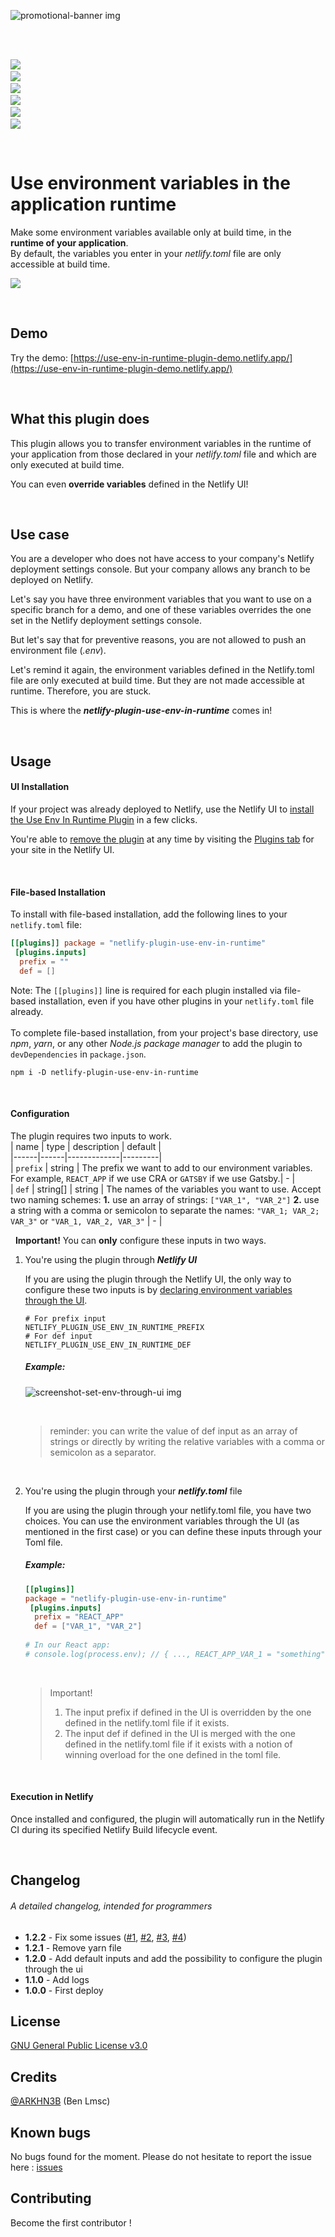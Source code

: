 
![promotional-banner img](https://github.com/ARKHN3B/netlify-plugin-use-env-in-runtime/blob/main/assets/img/promotional-banner.png)

&nbsp;  
&nbsp;

![](https://img.shields.io/badge/build-success-success) &nbsp;  
![](https://img.shields.io/badge/tests-100%25-success) &nbsp;  
![](https://img.shields.io/npm/dw/netlify-plugin-use-env-in-runtime) &nbsp;  
![](https://img.shields.io/github/issues/arkhn3b/netlify-plugin-use-env-in-runtime) &nbsp;  
![](https://img.shields.io/github/license/arkhn3b/netlify-plugin-use-env-in-runtime) &nbsp;  
![](https://img.shields.io/github/stars/arkhn3b/netlify-plugin-use-env-in-runtime?style=social)

&nbsp;
# Use environment variables in the application runtime

Make some environment variables available only at build time, in the **runtime of your application**.  
By default, the variables you enter in your *netlify.toml* file are only accessible at build time.

[![](https://www.netlify.com/img/deploy/button.svg)](  
https://app.netlify.com/start/deploy?repository=https://github.com/ARKHN3B/netlify-plugin-use-env-in-runtime  
)

&nbsp;
## Demo
Try the demo: [https://use-env-in-runtime-plugin-demo.netlify.app/](https://use-env-in-runtime-plugin-demo.netlify.app/)

&nbsp;
## What this plugin does

This plugin allows you to transfer environment variables in the runtime of your application from those declared in your *netlify.toml* file and which are only executed at build time.

You can even **override variables** defined in the Netlify UI!

&nbsp;
## Use case

You are a developer who does not have access to your company's Netlify deployment settings console. But your company allows any branch to be deployed on Netlify.

Let's say you have three environment variables that you want to use on a specific branch for a demo, and one of these variables overrides the one set in the Netlify deployment settings console.

But let's say that for preventive reasons, you are not allowed to push an environment file (*.env*).

Let's remind it again, the environment variables defined in the Netlify.toml file are only executed at build time. But they are not made accessible at runtime. Therefore, you are stuck.

This is where the ***netlify-plugin-use-env-in-runtime*** comes in!

&nbsp;
## Usage
#### UI Installation
If your project was already deployed to Netlify, use the Netlify UI to [install the Use Env In Runtime Plugin](https://app.netlify.com/plugins/{use-env-in-runtime}/install) in a few clicks.

You're able to [remove the plugin](https://docs.netlify.com/configure-builds/build-plugins/#remove-a-plugin) at any time by visiting the [Plugins tab](https://app.netlify.com/plugins) for your site in the Netlify UI.

&nbsp;
#### File-based Installation
To install with file-based installation, add the following lines to your `netlify.toml` file:
```toml  
[[plugins]] package = "netlify-plugin-use-env-in-runtime"    
 [plugins.inputs]    
  prefix = ""    
  def = []  
```  
Note: The `[[plugins]]` line is required for each plugin installed via file-based installation, even if you have other plugins in your `netlify.toml` file already.  
&nbsp;  
To complete file-based installation, from your project's base directory, use *npm*, *yarn*, or any other *Node.js package manager* to add the plugin to `devDependencies` in `package.json`.
```  
npm i -D netlify-plugin-use-env-in-runtime  
```  

&nbsp;
#### Configuration
The plugin requires two inputs to work.  
| name | type | description | default |  
|------|------|-------------|---------|  
| `prefix` | string | The prefix we want to add to our environment variables. For example, `REACT_APP` if we use CRA or `GATSBY` if we use Gatsby.| - |  
| `def` | string[] \| string | The names of the variables you want to use. Accept two naming schemes:  **1.** use an array of strings: `["VAR_1", "VAR_2"]` **2.** use a string with a comma or semicolon to separate the names: `"VAR_1; VAR_2; VAR_3"` or `"VAR_1, VAR_2, VAR_3"` | - |

&nbsp;
**Important!** You can **only** configure these inputs in two ways.
&nbsp;

1. You're using the plugin through ***Netlify UI***

   If you are using the plugin through the Netlify UI, the only way to configure these two inputs is by [declaring environment variables through the UI](https://docs.netlify.com/configure-builds/environment-variables/#declare-variables).

   ```env
   # For prefix input
   NETLIFY_PLUGIN_USE_ENV_IN_RUNTIME_PREFIX
   # For def input
   NETLIFY_PLUGIN_USE_ENV_IN_RUNTIME_DEF
   ```

   ##### Example:
   ![screenshot-set-env-through-ui img](https://github.com/ARKHN3B/netlify-plugin-use-env-in-runtime/blob/main/assets/img/screenshot-set-env-through-ui.png)
   
   &nbsp;
   > reminder: you can write the value of def input as an array of strings or directly by writing the relative variables with a comma or semicolon as a separator.

   &nbsp;
2. You're using the plugin through your ***netlify.toml*** file

   If you are using the plugin through your netlify.toml file, you have two choices. You can use the environment variables through the UI (as mentioned in the first case) or you can define these inputs through your Toml file.

   ##### Example:
   ```toml  
   [[plugins]] 
   package = "netlify-plugin-use-env-in-runtime"    
    [plugins.inputs]    
     prefix = "REACT_APP"    
     def = ["VAR_1", "VAR_2"]  
     
   # In our React app:  
   # console.log(process.env); // { ..., REACT_APP_VAR_1 = "something", REACT_APP_VAR_2 = "something else" }  
   ```  
   &nbsp;

   > Important!  
   > 1. The input prefix if defined in the UI is overridden by the one defined in the netlify.toml file if it exists.
   > 2. The input def if defined in the UI is merged with the one defined in the netlify.toml file if it exists with a notion of winning overload for the one defined in the toml file.


&nbsp;
#### Execution in Netlify
Once installed and configured, the plugin will automatically run in the Netlify CI during its specified Netlify Build lifecycle event.

&nbsp;
## Changelog
###### A detailed changelog, intended for programmers
- **1.2.2** - Fix some issues ([#1](https://github.com/ARKHN3B/netlify-plugin-use-env-in-runtime/issues/1), [#2](https://github.com/ARKHN3B/netlify-plugin-use-env-in-runtime/issues/2), [#3](https://github.com/ARKHN3B/netlify-plugin-use-env-in-runtime/issues/3), [#4](https://github.com/ARKHN3B/netlify-plugin-use-env-in-runtime/issues/4))
- **1.2.1** - Remove yarn file
- **1.2.0** - Add default inputs and add the possibility to configure the plugin through the ui
- **1.1.0** - Add logs
- **1.0.0** - First deploy

## License
[GNU General Public License v3.0](https://github.com/ARKHN3B/netlify-plugin-use-env-in-runtime/blob/main/LICENSE)

## Credits
[@ARKHN3B](https://github.com/ARKHN3B) (Ben Lmsc)

## Known bugs
No bugs found for the moment. Please do not hesitate to report the issue here : [issues](https://github.com/ARKHN3B/netlify-plugin-use-env-in-runtime/issues)

## Contributing
Become the first contributor !
